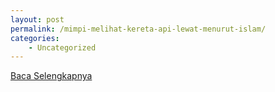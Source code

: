 ```yaml
---
layout: post
permalink: /mimpi-melihat-kereta-api-lewat-menurut-islam/
categories:
    - Uncategorized
---
```


[Baca Selengkapnya](/03)